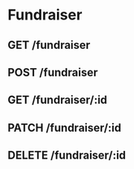 # Fundraiser

## GET    /fundraiser
## POST   /fundraiser
## GET    /fundraiser/:id
## PATCH  /fundraiser/:id
## DELETE /fundraiser/:id